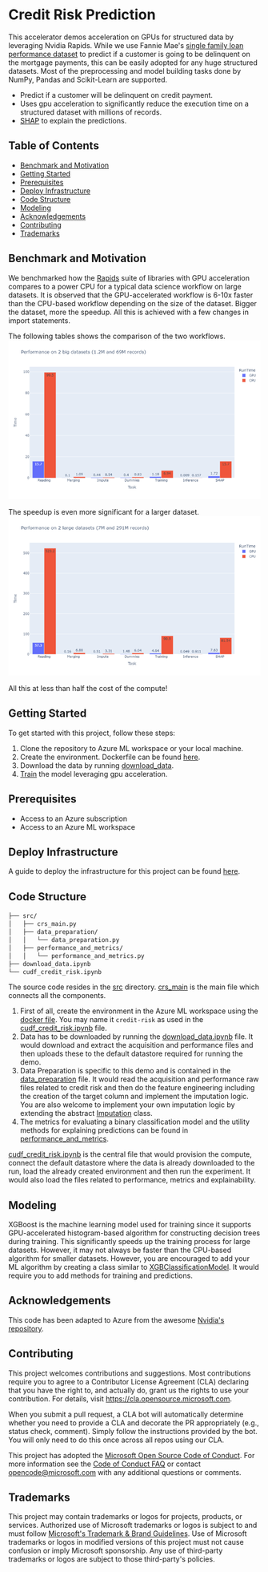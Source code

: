 # Credit Risk Prediction

This accelerator demos acceleration on GPUs for structured data by leveraging Nvidia Rapids. While we use Fannie Mae's [single family loan performance dataset](https://capitalmarkets.fanniemae.com/credit-risk-transfer/single-family-credit-risk-transfer/fannie-mae-single-family-loan-performance-data) to predict if a customer is going to be delinquent on the mortgage payments, this can be easily adopted for any huge structured datasets. Most of the preprocessing and model building tasks done by NumPy, Pandas and Scikit-Learn are supported.
* Predict if a customer will be delinquent on credit payment.
* Uses gpu acceleration to significantly reduce the execution time on a structured dataset with millions of records.
* [SHAP](https://github.com/slundberg/shap) to explain the predictions.

## Table of Contents

- [Benchmark and Motivation](#benchmark-and-motivation)
- [Getting Started](#getting-started)
- [Prerequisites](#prerequisites)
- [Deploy Infrastructure](#deploy-infrastructure)
- [Code Structure](#code-structure)
- [Modeling](#modeling)
- [Acknowledgements](#acknowledgements)
- [Contributing](#contributing)
- [Trademarks](#trademarks)

## Benchmark and Motivation

We benchmarked how the [Rapids](https://github.com/rapidsai) suite of libraries with GPU acceleration compares to a power CPU for a typical data science workflow on large datasets. It is observed that the GPU-accelerated workflow is 6-10x faster than the CPU-based workflow depending on the size of the dataset. Bigger the dataset, more the speedup. All this is achieved with a few changes in import statements.

The following tables shows the comparison of the two workflows.
![Benchmark on a Big Dataset](benchmarks/benchmark_results1.png)

The speedup is even more significant for a larger dataset.
![Benchmark on a Bigger Dataset](benchmarks/banchmark_results2.png)

All this at less than half the cost of the compute!

## Getting Started

To get started with this project, follow these steps:
1. Clone the repository to Azure ML workspace or your local machine.
2. Create the environment. Dockerfile can be found [here](configuration/environment/docker/Dockerfile).
3. Download the data by running [download_data](download_data.ipynb).
4. [Train](cudf_credit_risk.ipynb) the model leveraging gpu acceleration.

## Prerequisites

- Access to an Azure subscription
- Access to an Azure ML workspace

## Deploy Infrastructure

A guide to deploy the infrastructure for this project can be found [here](.azureDevOps/Deploy-Infrastructure.md).

## Code Structure
```
├── src/
│   ├── crs_main.py
│   ├── data_preparation/
│   │   └── data_preparation.py
│   ├── performance_and_metrics/
│   │   └── performance_and_metrics.py
├── download_data.ipynb
└── cudf_credit_risk.ipynb
```
The source code resides in the [src](src/) directory. [crs_main](src/crs_main.py) is the main file which connects all the components. 
1. First of all, create the environment in the Azure ML workspace using the [docker file](configuration/environment/docker/Dockerfile). You may name it `credit-risk` as used in the [cudf_credit_risk.ipynb](cudf_credit_risk.ipynb) file.
2. Data has to be downloaded by running the [download_data.ipynb](download_data.ipynb) file. It would download and extract the acquisition and performance files and then uploads these to the default datastore required for running the demo.
3. Data Preparation is specific to this demo and is contained in the [data_preparation](src/data_preparation/data_preparation.py) file. It would read the acquisition and performance raw files related to credit risk and then do the feature engineering including the creation of the target column and implement the imputation logic. You are also welcome to implement your own imputation logic by extending the abstract [Imputation](src/imputation/imputation.py) class.
4. The metrics for evaluating a binary classification model and the utility methods for explaining predictions can be found in [performance_and_metrics](src/performance_and_metrics/performance_and_metrics.py).

[cudf_credit_risk.ipynb](cudf_credit_risk.ipynb) is the central file that would provision the compute, connect the default datastore where the data is already downloaded to the run, load the already created environment and then run the experiment. It would also load the files related to performance, metrics and explainability.

## Modeling

XGBoost is the machine learning model used for training since it supports GPU-accelerated histogram-based algorithm for constructing decision trees during training. This significantly speeds up the training process for large datasets. However, it may not always be faster than the CPU-based algorithm for smaller datasets. 
However, you are encouraged to add your ML algorithm by creating a class similar to [XGBClassificationModel](src/model/classsification_model.py). It would require you to add methods for training and predictions.

## Acknowledgements

This code has been adapted to Azure from the awesome [Nvidia's repository](https://github.com/NVIDIA/fsi-samples/tree/main/credit_default_risk).

## Contributing

This project welcomes contributions and suggestions.  Most contributions require you to agree to a
Contributor License Agreement (CLA) declaring that you have the right to, and actually do, grant us
the rights to use your contribution. For details, visit https://cla.opensource.microsoft.com.

When you submit a pull request, a CLA bot will automatically determine whether you need to provide
a CLA and decorate the PR appropriately (e.g., status check, comment). Simply follow the instructions
provided by the bot. You will only need to do this once across all repos using our CLA.

This project has adopted the [Microsoft Open Source Code of Conduct](https://opensource.microsoft.com/codeofconduct/).
For more information see the [Code of Conduct FAQ](https://opensource.microsoft.com/codeofconduct/faq/) or
contact [opencode@microsoft.com](mailto:opencode@microsoft.com) with any additional questions or comments.

## Trademarks

This project may contain trademarks or logos for projects, products, or services. Authorized use of Microsoft 
trademarks or logos is subject to and must follow 
[Microsoft's Trademark & Brand Guidelines](https://www.microsoft.com/en-us/legal/intellectualproperty/trademarks/usage/general).
Use of Microsoft trademarks or logos in modified versions of this project must not cause confusion or imply Microsoft sponsorship.
Any use of third-party trademarks or logos are subject to those third-party's policies.
